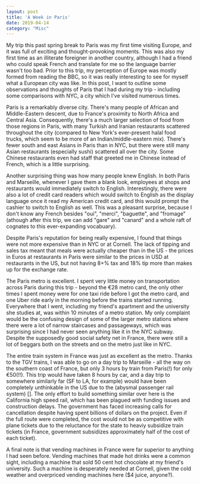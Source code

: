 ```yaml
---
layout: post
title: 'A Week in Paris'
date: 2019-04-14
category: "Misc"
---
```


My trip this past spring break to Paris was my first time visiting Europe, and it was full of exciting and thought-provoking moments. This was also my first time as an illiterate foreigner in another country, although I had a friend who could speak French and translate for me so the language barrier wasn't too bad. Prior to this trip, my perception of Europe was mostly formed from reading the BBC, so it was really interesting to see for myself what a European city was like. In this post, I want to outline some observations and thoughts of Paris that I had during my trip - including some comparisons with NYC, a city which I've visited numerous times.

Paris is a remarkably diverse city. There's many people of African and Middle-Eastern descent, due to France's proximity to North Africa and Central Asia. Consequently, there's a much larger selection of food from those regions in Paris, with many Turkish and Iranian restaurants scattered throughout the city (compared to New York's ever-present halal food trucks, which seem to be more of an Indian/middle-eastern mix). There's fewer south and east Asians in Paris than in NYC, but there were still many Asian restaurants (especially sushi) scattered all over the city. Some Chinese restaurants even had staff that greeted me in Chinese instead of French, which is a little surprising. 

Another surprising thing was how many people knew English. In both Paris and Marseille, whenever I gave them a blank look, employees at shops and restaurants would immediately switch to English. Interestingly, there were also a lot of credit card readers which would switch to English as the display language once it read my American credit card, and this would prompt the cashier to switch to English as well. This was a pleasant surprise, because I don't know any French besides "oui", "merci", "baguette", and "fromage" (athough after this trip, we can add "gare" and "canard" and a whole raft of cognates to this ever-expanding vocabuary). 

Despite Paris's reputation for being really expensive, I found that things were not more expensive than in NYC or at Cornell. The lack of tipping and sales tax meant that meals were actually cheaper than in the US - the prices in Euros at restaurants in Paris were similar to the prices in USD at restaurants in the US, but not having 8+% tax and 18% tip more than makes up for the exchange rate.

The Paris metro is excellent. I spent very little money on transportation across Paris during this trip - beyond the €28 metro card, the only other times I spent money were for one taxi ride before I got the metro card, and one Uber ride early in the morning before the trains started running. Everywhere that I went, including my friend's apartment and the university she studies at, was within 10 minutes of a metro station. My only complaint would be the confusing design of some of the larger metro stations where there were a lot of narrow staircases and passageways, which was surprising since I had never seen anything like it in the NYC subway. Despite the supposedly good social safety net in France, there were still a lot of beggars both on the streets and on the metro just like in NYC. 

The entire train system in France was just as excellent as the metro. Thanks to the TGV trains, I was able to go on a day trip to Marseille - all the way on the southern coast of France, but only 3 hours by train from Paris(!) for only €50(!!). This trip would have taken 8 hours by car, and a day trip to somewhere similarly far (SF to LA, for example) would have been completely unthinkable in the US due to the (abysmal passenger rail system) []. The only effort to build something similar over here is the California high speed rail, which has been plagued with funding issues and construction delays. The government has faced increasing calls for cancellation despite having spent billions of dollars on the project. Even if the full route were completed, the cost would not be as competitive with plane tickets due to the reluctance for the state to heaviy subsidize train tickets (in France, government subsidizes approximately half of the cost of each ticket). 

A final note is that vending machines in France were far superior to anything I had seen before. Vending machines that made hot drinks were a common sight, including a machine that sold 50 cent hot chocolate at my friend's university. Such a machine is desperately needed at Cornell, given the cold weather and overpriced vending machines here ($4 juice, anyone?). 

